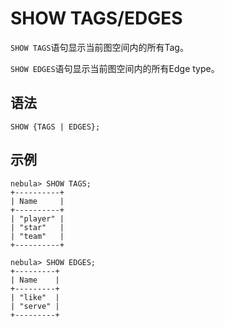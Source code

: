 # SHOW TAGS/EDGES

`SHOW TAGS`语句显示当前图空间内的所有Tag。

`SHOW EDGES`语句显示当前图空间内的所有Edge type。

## 语法

```ngql
SHOW {TAGS | EDGES};
```

## 示例

```ngql
nebula> SHOW TAGS;
+----------+
| Name     |
+----------+
| "player" |
| "star"   |
| "team"   |
+----------+

nebula> SHOW EDGES;
+---------+
| Name    |
+---------+
| "like"  |
| "serve" |
+---------+
```
